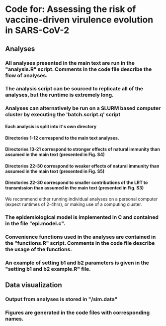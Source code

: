 # Code for: Assessing the risk of vaccine-driven virulence evolution in SARS-CoV-2
## Analyses
### All analyses presented in the main text are run in the "analysis.R" script. Comments in the code file describe the flow of analyses.
### The analysis script can be sourced to replicate all of the analyses, but the runtime is extremely long. 
### Analyses can alternatively be run on a SLURM based computer cluster by executing the 'batch.script.q' script
#### Each analysis is split into it's own directory
#### Directories 1-12 correspond to the main text analyses.
#### Directories 13-21 correspond to stronger effects of natural immunity than assumed in the main text (presented in Fig. S4)
#### Directories 22-30 correspond to weaker effects of natural immunity than assumed in the main text (presented in Fig. S5)
#### Directories 22-30 correspond to smaller contributions of the LRT to transmission than assumed in the main text (presented in Fig. S3)

We recommend either running individual analyses on a personal computer (expect runtimes of 2-4hrs), or making use of a computing cluster.
### The epidemiological model is implemented in C and contained in the file "epi.model.c".
### Convenience functions used in the analyses are contained in the "functions.R" script. Comments in the code file describe the usage of the functions.
### An example of setting b1 and b2 parameters is given in the "setting b1 and b2 example.R" file.
## Data visualization
### Output from analyses is stored in "/sim.data"
### Figures are generated in the code files with corresponding names.
